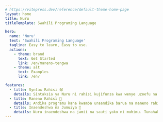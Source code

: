 ```yaml
---
# https://vitepress.dev/reference/default-theme-home-page
layout: home
title: Nuru
titleTemplate: Swahili Programing Language

hero:
  name: 'Nuru'
  text: 'Swahili Programing Language'
  tagline: Easy to learn, Easy to use.
  actions:
    - theme: brand
      text: Get Started
      link: /en/maneno-tengwa
    - theme: alt
      text: Examples
      link: /en/

features:
  - title: Syntax Rahisi 😎
    details: Sintaksia ya Nuru ni rahisi kujifunza kwa wenye uzoefu na wasio na uzoefu na kutengeneza programu.
  - title: Maneno Rahisi 🎹
    details: Andika programu kana kwamba unaandika barua na maneno rahisi kama andika() kuchapisha kitu na jaza() kupata maingizo kutoka kwa watumiaji.
  - title: Inaendeshwa na Jumuiya 👥
    details: Nuru inaendeshwa na jamii na sauti yako ni muhimu. Tunahakikisha kushauriana na jamii kabla ya kufanya uamuzi. Njoo ujiunge nasi <a href="https://t.me/NuruProgrammingChat" target="_blank" rel="noopener noreferrer">Telegram</a>
---
```


